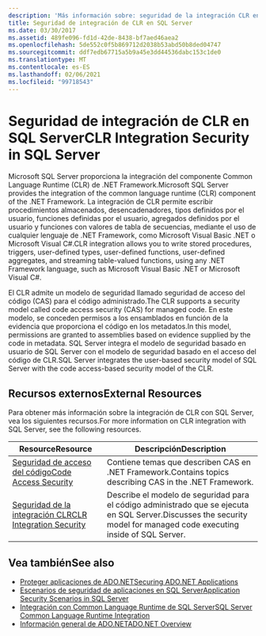 ```yaml
---
description: 'Más información sobre: seguridad de la integración CLR en SQL Server'
title: Seguridad de integración de CLR en SQL Server
ms.date: 03/30/2017
ms.assetid: 489fe096-fd1d-42de-8438-bf7aed46aea2
ms.openlocfilehash: 5de552c0f5b869712d2038b53abd50b8ded04747
ms.sourcegitcommit: ddf7edb67715a5b9a45e3dd44536dabc153c1de0
ms.translationtype: MT
ms.contentlocale: es-ES
ms.lasthandoff: 02/06/2021
ms.locfileid: "99718543"
---
```

# <a name="clr-integration-security-in-sql-server"></a><span data-ttu-id="e133e-103">Seguridad de integración de CLR en SQL Server</span><span class="sxs-lookup"><span data-stu-id="e133e-103">CLR Integration Security in SQL Server</span></span>

<span data-ttu-id="e133e-104">Microsoft SQL Server proporciona la integración del componente Common Language Runtime (CLR) de .NET Framework.</span><span class="sxs-lookup"><span data-stu-id="e133e-104">Microsoft SQL Server provides the integration of the common language runtime (CLR) component of the .NET Framework.</span></span> <span data-ttu-id="e133e-105">La integración de CLR permite escribir procedimientos almacenados, desencadenadores, tipos definidos por el usuario, funciones definidas por el usuario, agregados definidos por el usuario y funciones con valores de tabla de secuencias, mediante el uso de cualquier lenguaje de .NET Framework, como Microsoft Visual Basic .NET o Microsoft Visual C#.</span><span class="sxs-lookup"><span data-stu-id="e133e-105">CLR integration allows you to write stored procedures, triggers, user-defined types, user-defined functions, user-defined aggregates, and streaming table-valued functions, using any .NET Framework language, such as Microsoft Visual Basic .NET or Microsoft Visual C#.</span></span>  
  
 <span data-ttu-id="e133e-106">El CLR admite un modelo de seguridad llamado seguridad de acceso del código (CAS) para el código administrado.</span><span class="sxs-lookup"><span data-stu-id="e133e-106">The CLR supports a security model called code access security (CAS) for managed code.</span></span> <span data-ttu-id="e133e-107">En este modelo, se conceden permisos a los ensamblados en función de la evidencia que proporciona el código en los metadatos.</span><span class="sxs-lookup"><span data-stu-id="e133e-107">In this model, permissions are granted to assemblies based on evidence supplied by the code in metadata.</span></span> <span data-ttu-id="e133e-108">SQL Server integra el modelo de seguridad basado en usuario de SQL Server con el modelo de seguridad basado en el acceso del código de CLR.</span><span class="sxs-lookup"><span data-stu-id="e133e-108">SQL Server integrates the user-based security model of SQL Server with the code access-based security model of the CLR.</span></span>  
  
## <a name="external-resources"></a><span data-ttu-id="e133e-109">Recursos externos</span><span class="sxs-lookup"><span data-stu-id="e133e-109">External Resources</span></span>  

 <span data-ttu-id="e133e-110">Para obtener más información sobre la integración de CLR con SQL Server, vea los siguientes recursos.</span><span class="sxs-lookup"><span data-stu-id="e133e-110">For more information on CLR integration with SQL Server, see the following resources.</span></span>  
  
|<span data-ttu-id="e133e-111">Resource</span><span class="sxs-lookup"><span data-stu-id="e133e-111">Resource</span></span>|<span data-ttu-id="e133e-112">Descripción</span><span class="sxs-lookup"><span data-stu-id="e133e-112">Description</span></span>|  
|--------------|-----------------|  
|[<span data-ttu-id="e133e-113">Seguridad de acceso del código</span><span class="sxs-lookup"><span data-stu-id="e133e-113">Code Access Security</span></span>](../../../misc/code-access-security.md)|<span data-ttu-id="e133e-114">Contiene temas que describen CAS en .NET Framework.</span><span class="sxs-lookup"><span data-stu-id="e133e-114">Contains topics describing CAS in the .NET Framework.</span></span>|  
|[<span data-ttu-id="e133e-115">Seguridad de la integración CLR</span><span class="sxs-lookup"><span data-stu-id="e133e-115">CLR Integration Security</span></span>](/sql/relational-databases/clr-integration/security/clr-integration-security)|<span data-ttu-id="e133e-116">Describe el modelo de seguridad para el código administrado que se ejecuta en SQL Server.</span><span class="sxs-lookup"><span data-stu-id="e133e-116">Discusses the security model for managed code executing inside of SQL Server.</span></span>|  
  
## <a name="see-also"></a><span data-ttu-id="e133e-117">Vea también</span><span class="sxs-lookup"><span data-stu-id="e133e-117">See also</span></span>

- [<span data-ttu-id="e133e-118">Proteger aplicaciones de ADO.NET</span><span class="sxs-lookup"><span data-stu-id="e133e-118">Securing ADO.NET Applications</span></span>](../securing-ado-net-applications.md)
- [<span data-ttu-id="e133e-119">Escenarios de seguridad de aplicaciones en SQL Server</span><span class="sxs-lookup"><span data-stu-id="e133e-119">Application Security Scenarios in SQL Server</span></span>](application-security-scenarios-in-sql-server.md)
- [<span data-ttu-id="e133e-120">Integración con Common Language Runtime de SQL Server</span><span class="sxs-lookup"><span data-stu-id="e133e-120">SQL Server Common Language Runtime Integration</span></span>](sql-server-common-language-runtime-integration.md)
- [<span data-ttu-id="e133e-121">Información general de ADO.NET</span><span class="sxs-lookup"><span data-stu-id="e133e-121">ADO.NET Overview</span></span>](../ado-net-overview.md)
